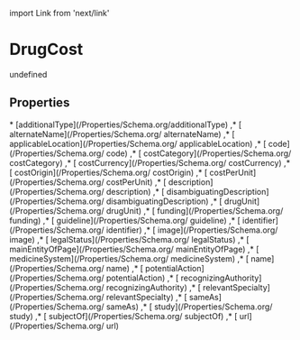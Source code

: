 import Link from 'next/link'
# DrugCost

undefined

## Properties

<Grid>
* [additionalType](/Properties/Schema.org/additionalType)
,* [ alternateName](/Properties/Schema.org/ alternateName)
,* [ applicableLocation](/Properties/Schema.org/ applicableLocation)
,* [ code](/Properties/Schema.org/ code)
,* [ costCategory](/Properties/Schema.org/ costCategory)
,* [ costCurrency](/Properties/Schema.org/ costCurrency)
,* [ costOrigin](/Properties/Schema.org/ costOrigin)
,* [ costPerUnit](/Properties/Schema.org/ costPerUnit)
,* [ description](/Properties/Schema.org/ description)
,* [ disambiguatingDescription](/Properties/Schema.org/ disambiguatingDescription)
,* [ drugUnit](/Properties/Schema.org/ drugUnit)
,* [ funding](/Properties/Schema.org/ funding)
,* [ guideline](/Properties/Schema.org/ guideline)
,* [ identifier](/Properties/Schema.org/ identifier)
,* [ image](/Properties/Schema.org/ image)
,* [ legalStatus](/Properties/Schema.org/ legalStatus)
,* [ mainEntityOfPage](/Properties/Schema.org/ mainEntityOfPage)
,* [ medicineSystem](/Properties/Schema.org/ medicineSystem)
,* [ name](/Properties/Schema.org/ name)
,* [ potentialAction](/Properties/Schema.org/ potentialAction)
,* [ recognizingAuthority](/Properties/Schema.org/ recognizingAuthority)
,* [ relevantSpecialty](/Properties/Schema.org/ relevantSpecialty)
,* [ sameAs](/Properties/Schema.org/ sameAs)
,* [ study](/Properties/Schema.org/ study)
,* [ subjectOf](/Properties/Schema.org/ subjectOf)
,* [ url](/Properties/Schema.org/ url)

</Grid>

